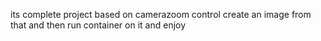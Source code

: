 its complete project based on camerazoom control 
create an image from that and then run container on it and enjoy
